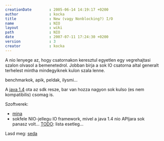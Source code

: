 ```yaml
---
creationDate        : 2005-06-14 14:19:17 +0200 
author              : kocka 
title               : New (vagy Nonblocking?) I/O 
name                : NIO 
layout              : wiki 
path                : NIO 
date                : 2007-07-11 17:24:30 +0200 
version             : 3 
creator             : kocka 
---
```

A nio lenyege az, hogy csatornakon keresztul egyetlen egy vegrehajtasi szalon olvasol a bemenetedrol. Jobban birja a sok IO csatorna altal generalt terhelest mintha mindegyiknek kulon szala lenne.

benchmarkok, apik, peldak, ilysmi...

A [java 1.4](java%201.4.html) ota az sdk resze, bar van hozza nagyon sok kulso (es nem kompatibilis) csomag is.

Szoftverek:

*   [mina](mina.html)
*   sokfele NIO-jellegu IO framework, mivel a java 1.4 nio APIjara sok panasz volt... [TODO](TODO.html): lista esetleg...

Lasd meg: [seda](SEDA.html)


